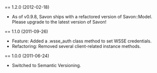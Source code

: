 == 1.2.0 (2012-02-18)

* As of v0.9.8, Savon ships with a refactored version of Savon::Model.
  Please upgrade to the latest version of Savon!

== 1.1.0 (2011-09-26)

* Feature: Added a .wsse_auth class method to set WSSE credentials.
* Refactoring: Removed several client-related instance methods.

== 1.0.0 (2011-06-24)

* Switched to Semantic Versioning.

